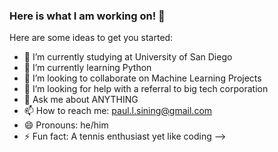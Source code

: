 ### Here is what I am working on! 👋 


Here are some ideas to get you started:

- 🔭 I’m currently studying at University of San Diego
- 🌱 I’m currently learning Python
- 👯 I’m looking to collaborate on Machine Learning Projects
- 🤔 I’m looking for help with a referral to big tech corporation
- 💬 Ask me about ANYTHING 
- 📫 How to reach me: paul.l.sining@gmail.com
- 😄 Pronouns: he/him
- ⚡ Fun fact: A tennis enthusiast yet like coding
-->
